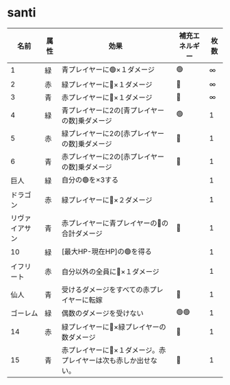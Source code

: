 # santi

| 名前 | 属性 | 効果 | 補充エネルギー | 枚数 |
|----|------|------|----------------|------|
| 1  | 緑 | 青プレイヤーに🟢×１ダメージ | 🟢 | ∞ |
| 2  | 赤 | 緑プレイヤーに🔴×１ダメージ | 🔴 | ∞ |
| 3  | 青 | 赤プレイヤーに🔵×１ダメージ | 🔵 | ∞ |
| 4  | 緑 | 青プレイヤーに2の[青プレイヤーの数]乗ダメージ | 🟢 | 1 |
| 5  | 赤 | 緑プレイヤーに2の[赤プレイヤーの数]乗ダメージ | 🔴 | 1 |
| 6  | 青 | 赤プレイヤーに2の[赤プレイヤーの数]乗ダメージ | 🔵 | 1 |
| 巨人  | 緑 | 自分の🟢を×3する |  | 1 |
|ドラゴン| 赤 | 緑プレイヤーに🔴×２ダメージ |  | 1 |
| リヴァイアサン  | 青 | 赤プレイヤーに青プレイヤーの🔵の合計ダメージ | 🔵 | 1 |
| 10 | 緑 | [最大HP-現在HP]の🟢を得る |  | 1 |
| イフリート | 赤 | 自分以外の全員に🔴×１ダメージ |  | 1 |
| 仙人 | 青 | 受けるダメージをすべての赤プレイヤーに転嫁 | 🔵 | 1 |
| ゴーレム | 緑 | 偶数のダメージを受けない | 🟢🟢 | 1 |
| 14 | 赤 | 緑プレイヤーに🔴×緑プレイヤーの数ダメージ | 🔴 | 1 |
| 15 | 青 | 赤プレイヤーに🔵×１ダメージ。赤プレイヤーは次も赤しか出せない。 | 🔵 | 1 |

